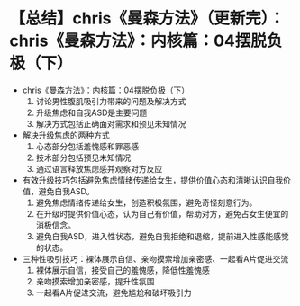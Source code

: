 # 【总结】chris《曼森方法》（更新完）：chris《曼森方法》：内核篇：04摆脱负极（下）

-   chris《曼森方法》：内核篇：04摆脱负极（下）
    1.  讨论男性腹肌吸引力带来的问题及解决方式
    2.  升级焦虑和自我ASD是主要问题
    3.  解决方式包括正确面对需求和预见未知情况
-   解决升级焦虑的两种方式
    1.  心态部分包括羞愧感和罪恶感
    2.  技术部分包括预见未知情况
    3.  通过语言释放焦虑感并观察对方反应
-   有效升级技巧包括避免焦虑情绪传递给女生，提供价值心态和清晰认识自我价值，避免自我ASD。
    1.  避免焦虑情绪传递给女生，创造积极氛围，避免奇怪刻意行为。
    2.  在升级时提供价值心态，认为自己有价值，帮助对方，避免占女生便宜的消极信念。
    3.  避免自我ASD，进入性状态，避免自我拒绝和退缩，提前进入性感能感觉的状态。
-   三种性吸引技巧：裸体展示自信、亲吻摸索增加亲密感、一起看A片促进交流
    1.  裸体展示自信，接受自己的羞愧感，降低性羞愧感
    2.  亲吻摸索增加亲密感，提升性氛围
    3.  一起看A片促进交流，避免尴尬和破坏吸引力